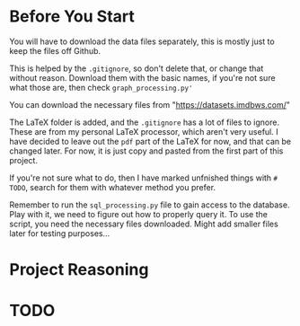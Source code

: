 # Before You Start

You will have to download the data files separately, this is mostly just to keep the files off Github.

This is helped by the `.gitignore`, so don't delete that, or change that without reason. Download them with the basic
names, if you're not sure what those are, then check `graph_processing.py'`

You can download the necessary files from "https://datasets.imdbws.com/"

The LaTeX folder is added, and the `.gitignore` has a lot of files to ignore. These are from my personal LaTeX
processor, which aren't very useful. I have decided to leave out the `pdf` part of the LaTeX for now, and that can be
changed later. For now, it is just copy and pasted from the first part of this project.

If you're not sure what to do, then I have marked unfnished things with `# TODO`, search for them with whatever method
you prefer.

Remember to run the `sql_processing.py` file to gain access to the database. Play with it, we need to figure out how to
properly query it. To use the script, you need the necessary files downloaded. Might add smaller files later for testing
purposes...
# Project Reasoning
# TODO
